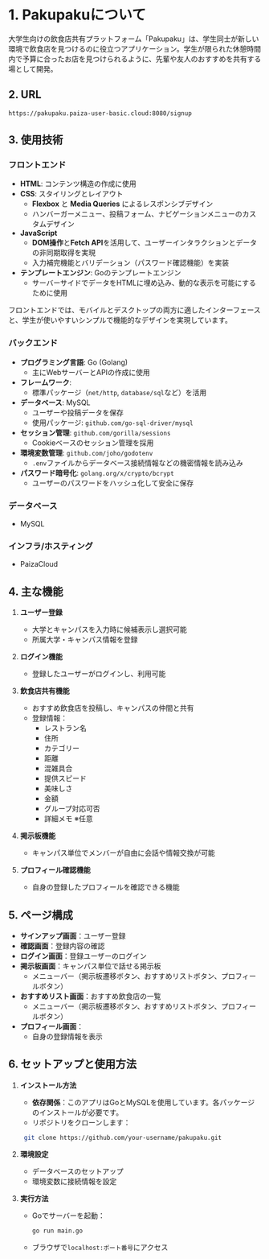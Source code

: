 # 1. Pakupakuについて

大学生向けの飲食店共有プラットフォーム「Pakupaku」は、学生同士が新しい環境で飲食店を見つけるのに役立つアプリケーション。学生が限られた休憩時間内で予算に合ったお店を見つけられるように、先輩や友人のおすすめを共有する場として開発。

## 2. URL

```text
https://pakupaku.paiza-user-basic.cloud:8080/signup
```

## 3. 使用技術

### フロントエンド

- **HTML**: コンテンツ構造の作成に使用
- **CSS**: スタイリングとレイアウト
  - **Flexbox** と **Media Queries** によるレスポンシブデザイン
  - ハンバーガーメニュー、投稿フォーム、ナビゲーションメニューのカスタムデザイン
- **JavaScript**
  - **DOM操作**と**Fetch API**を活用して、ユーザーインタラクションとデータの非同期取得を実現
  - 入力補完機能とバリデーション（パスワード確認機能）を実装
- **テンプレートエンジン**: Goのテンプレートエンジン
  - サーバーサイドでデータをHTMLに埋め込み、動的な表示を可能にするために使用

フロントエンドでは、モバイルとデスクトップの両方に適したインターフェースと、学生が使いやすいシンプルで機能的なデザインを実現しています。

### バックエンド

- **プログラミング言語**: Go (Golang)
  - 主にWebサーバーとAPIの作成に使用
- **フレームワーク**:
  - 標準パッケージ（`net/http`, `database/sql`など）を活用
- **データベース**: MySQL
  - ユーザーや投稿データを保存
  - 使用パッケージ: `github.com/go-sql-driver/mysql`
- **セッション管理**: `github.com/gorilla/sessions`
  - Cookieベースのセッション管理を採用
- **環境変数管理**: `github.com/joho/godotenv`
  - `.env`ファイルからデータベース接続情報などの機密情報を読み込み
- **パスワード暗号化**: `golang.org/x/crypto/bcrypt`
  - ユーザーのパスワードをハッシュ化して安全に保存

### データベース

- MySQL

### インフラ/ホスティング

- PaizaCloud

## 4. 主な機能

1. **ユーザー登録**
   - 大学とキャンパスを入力時に候補表示し選択可能
   - 所属大学・キャンパス情報を登録

2. **ログイン機能**
   - 登録したユーザーがログインし、利用可能

3. **飲食店共有機能**
   - おすすめ飲食店を投稿し、キャンパスの仲間と共有
   - 登録情報：
     - レストラン名
     - 住所
     - カテゴリー
     - 距離
     - 混雑具合
     - 提供スピード
     - 美味しさ
     - 金額
     - グループ対応可否
     - 詳細メモ ※任意

4. **掲示板機能**
   - キャンパス単位でメンバーが自由に会話や情報交換が可能

5. **プロフィール確認機能**
   - 自身の登録したプロフィールを確認できる機能

## 5. ページ構成

- **サインアップ画面**：ユーザー登録
- **確認画面**：登録内容の確認
- **ログイン画面**：登録ユーザーのログイン
- **掲示板画面**：キャンパス単位で話せる掲示板
  - メニューバー（掲示板遷移ボタン、おすすめリストボタン、プロフィールボタン）
- **おすすめリスト画面**：おすすめ飲食店の一覧
  - メニューバー（掲示板遷移ボタン、おすすめリストボタン、プロフィールボタン）
- **プロフィール画面**：
  - 自身の登録情報を表示

## 6. セットアップと使用方法

1. **インストール方法**
   - **依存関係**：このアプリはGoとMySQLを使用しています。各パッケージのインストールが必要です。
   - リポジトリをクローンします：

    ```bash
     git clone https://github.com/your-username/pakupaku.git
     ```

2. **環境設定**
   - データベースのセットアップ
   - 環境変数に接続情報を設定

3. **実行方法**
   - Goでサーバーを起動：

     ```bash
     go run main.go
     ```

   - ブラウザで`localhost:ポート番号`にアクセス
